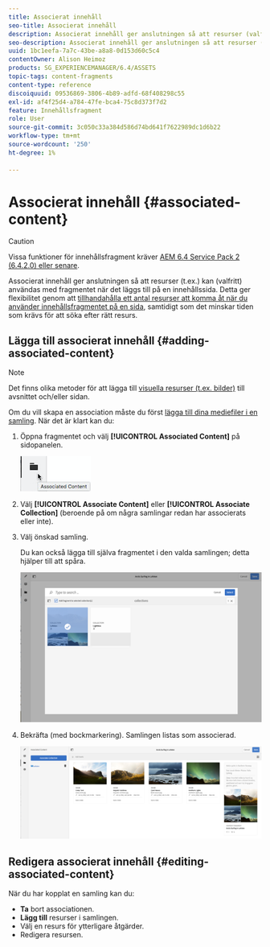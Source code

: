 ```yaml
---
title: Associerat innehåll
seo-title: Associerat innehåll
description: Associerat innehåll ger anslutningen så att resurser (valfritt) kan användas med fragmentet när det läggs till på en innehållssida.
seo-description: Associerat innehåll ger anslutningen så att resurser (valfritt) kan användas med fragmentet när det läggs till på en innehållssida.
uuid: 1bc1eefa-7a7c-43be-a8a8-0d153d60c5c4
contentOwner: Alison Heimoz
products: SG_EXPERIENCEMANAGER/6.4/ASSETS
topic-tags: content-fragments
content-type: reference
discoiquuid: 09536869-3806-4b89-adfd-68f408298c55
exl-id: af4f25d4-a784-47fe-bca4-75c8d373f7d2
feature: Innehållsfragment
role: User
source-git-commit: 3c050c33a384d586d74bd641f7622989dc1d6b22
workflow-type: tm+mt
source-wordcount: '250'
ht-degree: 1%

---
```


# Associerat innehåll {#associated-content}

>[!CAUTION]
>
>Vissa funktioner för innehållsfragment kräver [AEM 6.4 Service Pack 2 (6.4.2.0) eller senare](/help/release-notes/sp-release-notes.md).

Associerat innehåll ger anslutningen så att resurser (t.ex.) kan (valfritt) användas med fragmentet när det läggs till på en innehållssida. Detta ger flexibilitet genom att [tillhandahålla ett antal resurser att komma åt när du använder innehållsfragmentet på en sida](/help/sites-authoring/content-fragments.md#using-associated-content), samtidigt som det minskar tiden som krävs för att söka efter rätt resurs.

## Lägga till associerat innehåll {#adding-associated-content}

>[!NOTE]
>
>Det finns olika metoder för att lägga till [visuella resurser (t.ex. bilder)](content-fragments.md#fragments-with-visual-assets) till avsnittet och/eller sidan.

Om du vill skapa en association måste du först [lägga till dina mediefiler i en samling](managing-collections-touch-ui.md#adding-assets-to-a-collection). När det är klart kan du:

1. Öppna fragmentet och välj **[!UICONTROL Associated Content]** på sidopanelen.

   ![chlimage_1-207](assets/chlimage_1-207.png)

1. Välj **[!UICONTROL Associate Content]** eller **[!UICONTROL Associate Collection]** (beroende på om några samlingar redan har associerats eller inte).
1. Välj önskad samling.

   Du kan också lägga till själva fragmentet i den valda samlingen; detta hjälper till att spåra.

   ![cfm-6420-04](assets/cfm-6420-04.png)

1. Bekräfta (med bockmarkering). Samlingen listas som associerad.

   ![cfm-6420-05](assets/cfm-6420-05.png)

## Redigera associerat innehåll {#editing-associated-content}

När du har kopplat en samling kan du:

* **Ta** bort associationen.
* **Lägg till** resurser i samlingen.
* Välj en resurs för ytterligare åtgärder.
* Redigera resursen.
